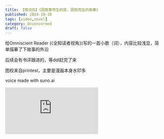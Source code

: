```yaml
---
title: 【填词向】《因故事而生的我，因我而生的故事》
published: 2024-10-18
tags: [video,novel]
category: Unconcerned
draft: false
---
```

给Omniscient Reader (《全知读者视角》)写的一首小歌（词），内容比较浅显，简单描摹了下故事的外沿

后续会有书评跟进的，等ddl赶完了来

图权来自printest，主要是漫画本身水印多

voice made with suno.ai

<iframe src="https://player.bilibili.com/player.html?isOutside=true&aid=113329188112302&bvid=BV1qTCDYpEQ7&cid=26352682011&p=1" scrolling="no" border="0" frameborder="no" framespace ="0" allowfullscreen="true"></iframe>
